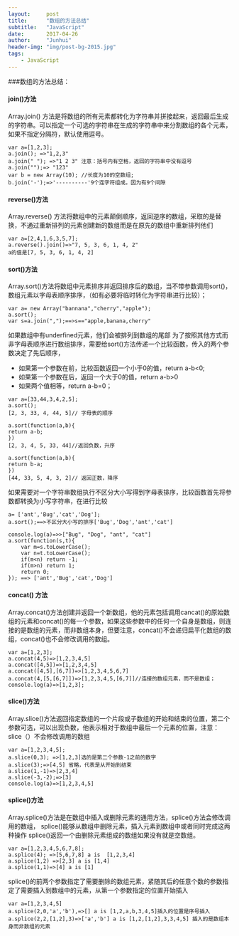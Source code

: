 ```yaml
---
layout:     post
title:      "数组的方法总结"
subtitle:   "JavaScript"
date:       2017-04-26
author:     "Junhui"
header-img: "img/post-bg-2015.jpg"
tags:
    - JavaScript
---
```

###数组的方法总结：
#### join()方法
Array.join() 方法是将数组的所有元素都转化为字符串并拼接起来，返回最后生成的字符串。可以指定一个可选的字符串在生成的字符串中来分割数组的各个元素，如果不指定分隔符，默认使用逗号。
```
var a=[1,2,3];
a.join(); =>"1,2,3"
a.join(" "); =>"1 2 3" 注意：括号内有空格，返回的字符串中没有逗号
a.join("");=> "123"
var b = new Array(10); //长度为10的空数组;
b.join('-');=>'----------'9个连字符组成。因为有9个间隙
```
####  reverse()方法
Array.reverse() 方法将数组中的元素颠倒顺序，返回逆序的数组，采取的是替换，不通过重新排列的元素创建新的数组而是在原先的数组中重新排列他们
```
var a=[2,4,1,6,3,5,7];
a.reverse().join()=>"7, 5, 3, 6, 1, 4, 2" 
a的值是[7, 5, 3, 6, 1, 4, 2]
```
#### sort()方法
Array.sort()方法将数组中元素排序并返回排序后的数组，当不带参数调用sort()，数组元素以字母表顺序排序，（如有必要将临时转化为字符串进行比较）；
```
var a= new Array("bannana","cherry","apple");
a.sort();
var s=a.join(",");==>s=="apple,banana,cherry"
```
如果数组中有underfined元素，他们会被排列到数组的尾部
为了按照其他方式而非字母表顺序进行数组排序，需要给sort()方法传递一个比较函数，传入的两个参数决定了先后顺序，
- 如果第一个参数在前，比较函数返回一个小于0的值，return a-b<0;
- 如果第一个参数在后，返回一个大于0的值，return a-b>0
- 如果两个值相等，return a-b=0；
```
var a=[33,44,3,4,2,5];
a.sort();
[2, 3, 33, 4, 44, 5]// 字母表的顺序

a.sort(function(a,b){
return a-b;
})
[2, 3, 4, 5, 33, 44]//返回负数，升序

a.sort(function(a,b){
return b-a;
})
[44, 33, 5, 4, 3, 2]// 返回正数，降序
```
如果需要对一个字符串数组执行不区分大小写得到字母表排序，比较函数首先将参数都转换为小写字符串，在进行比较
```
a= ['ant','Bug','cat','Dog'];
a.sort();==>不区分大小写的排序['Bug','Dog','ant','cat']

console.log(a)=>>["Bug", "Dog", "ant", "cat"]
a.sort(function(s,t){
	var m=s.toLowerCase();
	var n=t.toLowerCase();
	if(m<n) return -1;
	if(m>n) return 1;
	return 0;
}); ==> ['ant','Bug','cat','Dog']

```
#### concat() 方法
Array.concat()方法创建并返回一个新数组，他的元素包括调用cancat()的原始数组的元素和concat()的每一个参数，如果这些参数中的任何一个自身是数组，则连接的是数组的元素，而非数组本身，但要注意，concat()不会递归扁平化数组的数组，concat()也不会修改调用的数组。
```
var a=[1,2,3];
a.concat(4,5)=>[1,2,3,4,5]
a.concat([4,5])=>[1,2,3,4,5]
a.concat([4,5],[6,7])=>[1,2,3,4,5,6,7]
a.concat(4,[5,[6,7]])=>[1,2,3,4,5,[6,7]]//连接的数组元素，而不是数组；
console.log(a)=>[1,2,3];
```
#### slice()方法
Array.slice()方法返回指定数组的一个片段或子数组的开始和结束的位置，第二个参数可选，可以出现负数，他表示相对于数组中最后一个元素的位置，注意：slice（）不会修改调用的数组
```
var a=[1,2,3,4,5];
a.slice(0,3); =>[1,2,3]选的是第二个参数-1之前的数字
a.slice(3);=>[4,5] 省略，代表是从开始到结束
a.slice(1,-1)=>[2,3,4]
a.slice(-3,-2);=>[3]
console.log(a)=>[1,2,3,4,5]
```
#### splice()方法
Array.splice()方法是在数组中插入或删除元素的通用方法，splice()方法会修改调用的数组，
splice()能够从数组中删除元素，插入元素到数组中或者同时完成这两种操作
splice()返回一个由删除元素组成的数组如果没有就是空数组。
```
var a=[1,2,3,4,5,6,7,8];
a.splice(4); =>[5,6,7,8] a is  [1,2,3,4]
a.splice(1,2) =>[2,3] a is [1,4]
a.splice(1,1)=>[4] a is [1]
```
splice()的前两个参数指定了需要删除的数组元素，紧随其后的任意个数的参数指定了需要插入到数组中的元素，从第一个参数指定的位置开始插入
```
var a=[1,2,3,4,5]
a.splice(2,0,'a','b'),=>[] a is [1,2,a,b,3,4,5]插入的位置是序号插入
a.splice(2,2,[1,2],3)=>['a','b'] a is [1,2,[1,2],3,3,4,5] 插入的是数组本身而非数组的元素
```

